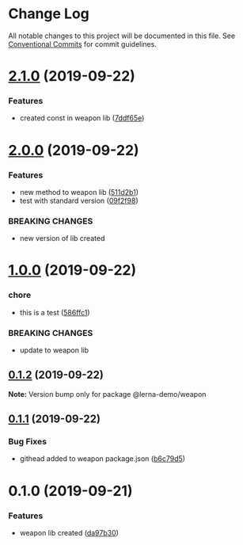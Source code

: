 # Change Log

All notable changes to this project will be documented in this file.
See [Conventional Commits](https://conventionalcommits.org) for commit guidelines.

# [2.1.0](https://github.com/KwakesProject/lerna-nx-demo/compare/@lerna-demo/weapon@2.0.0...@lerna-demo/weapon@2.1.0) (2019-09-22)


### Features

* created const in  weapon lib ([7ddf65e](https://github.com/KwakesProject/lerna-nx-demo/commit/7ddf65e))





# [2.0.0](https://github.com/KwakesProject/lerna-nx-demo/compare/@lerna-demo/weapon@1.0.0...@lerna-demo/weapon@2.0.0) (2019-09-22)


### Features

* new method to weapon lib ([511d2b1](https://github.com/KwakesProject/lerna-nx-demo/commit/511d2b1))
* test with standard version ([09f2f98](https://github.com/KwakesProject/lerna-nx-demo/commit/09f2f98))


### BREAKING CHANGES

* new version of lib created





# [1.0.0](https://github.com/KwakesProject/lerna-nx-demo/compare/@lerna-demo/weapon@0.1.2...@lerna-demo/weapon@1.0.0) (2019-09-22)


### chore

* this is a test ([586ffc1](https://github.com/KwakesProject/lerna-nx-demo/commit/586ffc1))


### BREAKING CHANGES

* update to weapon lib





## [0.1.2](https://github.com/KwakesProject/lerna-nx-demo/compare/@lerna-demo/weapon@0.1.1...@lerna-demo/weapon@0.1.2) (2019-09-22)

**Note:** Version bump only for package @lerna-demo/weapon





## [0.1.1](https://github.com/KwakesProject/lerna-nx-demo/compare/@lerna-demo/weapon@0.1.0...@lerna-demo/weapon@0.1.1) (2019-09-22)


### Bug Fixes

* githead added to weapon package.json ([b6c79d5](https://github.com/KwakesProject/lerna-nx-demo/commit/b6c79d5))





# 0.1.0 (2019-09-21)


### Features

* weapon lib created ([da97b30](https://github.com/KwakesProject/lerna-nx-demo/commit/da97b30))
